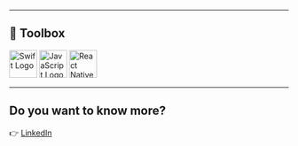 
---

## 🧰 Toolbox

<img src="https://cdn.worldvectorlogo.com/logos/swift-15.svg" alt="Swift Logo" width="50" height="50" display="inline-block" margin="30"/> <img src="https://cdn.worldvectorlogo.com/logos/logo-javascript.svg" alt="JavaScript Logo" width="50" height="50" display="inline-block" margin="30"/> <img src="https://cdn.worldvectorlogo.com/logos/react-native-1.svg" alt="React Native Logo" width="50" height="50" display="inline-block" margin="30"/> 

---


## Do you want to know more?

👉 [LinkedIn](https://www.linkedin.com/in/williamsukonik/)

